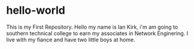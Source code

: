 # hello-world
This is my First Repository.
Hello my name is Ian Kirk, i'm am going to southern technical college to earn my associates in Network Enginering. I live with my fiance and have two little boys at home. 
